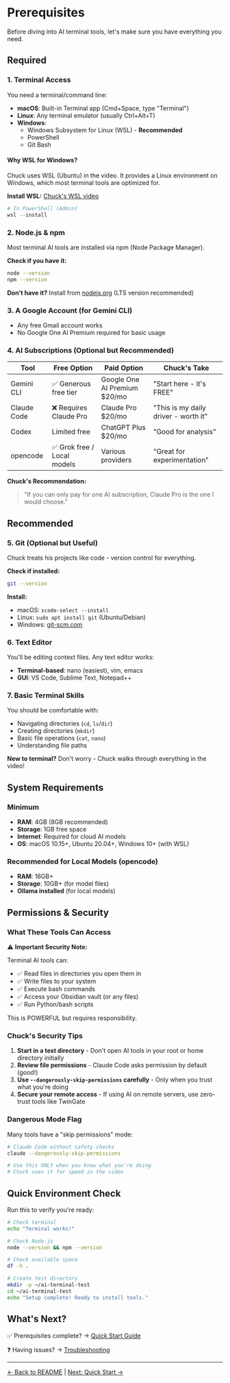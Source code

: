 # Prerequisites

Before diving into AI terminal tools, let's make sure you have everything you need.

## Required

### 1. Terminal Access

You need a terminal/command line:

- **macOS**: Built-in Terminal app (Cmd+Space, type "Terminal")
- **Linux**: Any terminal emulator (usually Ctrl+Alt+T)
- **Windows**:
  - Windows Subsystem for Linux (WSL) - **Recommended**
  - PowerShell
  - Git Bash

#### Why WSL for Windows?
Chuck uses WSL (Ubuntu) in the video. It provides a Linux environment on Windows, which most terminal tools are optimized for.

**Install WSL:** [Chuck's WSL video](https://www.youtube.com/watch?v=[WSL_VIDEO_ID])

```powershell
# In PowerShell (Admin)
wsl --install
```

### 2. Node.js & npm

Most terminal AI tools are installed via npm (Node Package Manager).

**Check if you have it:**
```bash
node --version
npm --version
```

**Don't have it?** Install from [nodejs.org](https://nodejs.org/) (LTS version recommended)

### 3. A Google Account (for Gemini CLI)

- Any free Gmail account works
- No Google One AI Premium required for basic usage

### 4. AI Subscriptions (Optional but Recommended)

| Tool | Free Option | Paid Option | Chuck's Take |
|------|-------------|-------------|--------------|
| Gemini CLI | ✅ Generous free tier | Google One AI Premium $20/mo | "Start here - it's FREE" |
| Claude Code | ❌ Requires Claude Pro | Claude Pro $20/mo | "This is my daily driver - worth it" |
| Codex | Limited free | ChatGPT Plus $20/mo | "Good for analysis" |
| opencode | ✅ Grok free / Local models | Various providers | "Great for experimentation" |

**Chuck's Recommendation:**
> "If you can only pay for one AI subscription, Claude Pro is the one I would choose."

## Recommended

### 5. Git (Optional but Useful)

Chuck treats his projects like code - version control for everything.

**Check if installed:**
```bash
git --version
```

**Install:**
- macOS: `xcode-select --install`
- Linux: `sudo apt install git` (Ubuntu/Debian)
- Windows: [git-scm.com](https://git-scm.com/)

### 6. Text Editor

You'll be editing context files. Any text editor works:
- **Terminal-based**: nano (easiest), vim, emacs
- **GUI**: VS Code, Sublime Text, Notepad++

### 7. Basic Terminal Skills

You should be comfortable with:
- Navigating directories (`cd`, `ls`/`dir`)
- Creating directories (`mkdir`)
- Basic file operations (`cat`, `nano`)
- Understanding file paths

**New to terminal?** Don't worry - Chuck walks through everything in the video!

## System Requirements

### Minimum
- **RAM**: 4GB (8GB recommended)
- **Storage**: 1GB free space
- **Internet**: Required for cloud AI models
- **OS**: macOS 10.15+, Ubuntu 20.04+, Windows 10+ (with WSL)

### Recommended for Local Models (opencode)
- **RAM**: 16GB+
- **Storage**: 10GB+ (for model files)
- **Ollama installed** (for local models)

## Permissions & Security

### What These Tools Can Access

⚠️ **Important Security Note:**

Terminal AI tools can:
- ✅ Read files in directories you open them in
- ✅ Write files to your system
- ✅ Execute bash commands
- ✅ Access your Obsidian vault (or any files)
- ✅ Run Python/bash scripts

This is POWERFUL but requires responsibility.

### Chuck's Security Tips

1. **Start in a test directory** - Don't open AI tools in your root or home directory initially
2. **Review file permissions** - Claude Code asks permission by default (good!)
3. **Use `--dangerously-skip-permissions` carefully** - Only when you trust what you're doing
4. **Secure your remote access** - If using AI on remote servers, use zero-trust tools like TwinGate

### Dangerous Mode Flag

Many tools have a "skip permissions" mode:

```bash
# Claude Code without safety checks
claude --dangerously-skip-permissions

# Use this ONLY when you know what you're doing
# Chuck uses it for speed in the video
```

## Quick Environment Check

Run this to verify you're ready:

```bash
# Check terminal
echo "Terminal works!"

# Check Node.js
node --version && npm --version

# Check available space
df -h .

# Create test directory
mkdir -p ~/ai-terminal-test
cd ~/ai-terminal-test
echo "Setup complete! Ready to install tools."
```

## What's Next?

✅ Prerequisites complete? → [Quick Start Guide](02-quickstart.md)

❓ Having issues? → [Troubleshooting](15-troubleshooting.md)

---

[← Back to README](../README.md) | [Next: Quick Start →](02-quickstart.md)

